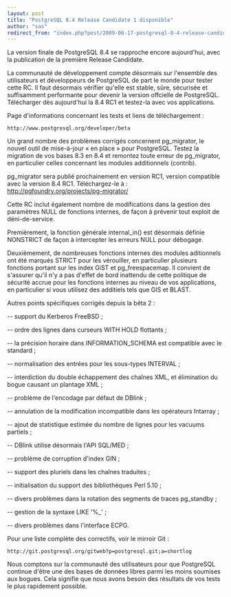 ```yaml
---
layout: post
title: "PostgreSQL 8.4 Release Candidate 1 disponible"
author: "sas"
redirect_from: "index.php?post/2009-06-17-postgresql-8-4-release-candidate-1-disponible "
---
```




La version finale de PostgreSQL 8.4 se rapproche encore aujourd'hui, avec la publication de la première Release Candidate. 



La communauté de développement compte désormais sur l'ensemble des utilisateurs et développeurs de PostgreSQL de part le monde pour tester cette RC. Il faut désormais vérifier qu'elle est stable, sûre, sécurisée et suffisamment performante pour devenir la version offcielle de PostgreSQL. Télécharger dès aujourd'hui la 8.4 RC1 et testez-la avec vos applications.



Page d'informations concernant les tests et liens de téléchargement :

    http://www.postgresql.org/developer/beta



Un grand nombre des problèmes corrigés concernent pg_migrator, le nouvel outil de mise-à-jour « en place » pour PostgreSQL. Testez la migration de vos bases 8.3 en 8.4 et remontez toute erreur de pg_migrator, en particulier celles concernant les modules additionnels (contrib).



pg_migrator sera publié prochainement en version RC1, version compatible avec la version 8.4 RC1. Téléchargez-le à : http://pgfoundry.org/projects/pg-migrator/



Cette RC inclut également nombre de modifications dans la gestion des paramètres NULL de fonctions internes, de façon à prévenir tout exploit de déni-de-service.

Premièrement, la fonction générale internal_in() est désormais définie NONSTRICT de façon à intercepter les erreurs NULL pour débogage.

Deuxièmement, de nombreuses fonctions internes des modules aditionnels ont été marqués STRICT pour les vérouiller, en particulier plusieurs fonctions portant sur les index GiST et pg_freespacemap. Il convient de s'assurer qu'il n'y a pas d'effet de bord inattendu de cette politique de sécurité accrue pour les fonctions internes au niveau de vos applications, en particulier si vous utilisez des additiels tels que GIS et BLAST.



Autres points spécifiques corrigés depuis la bêta 2 :



-- support du Kerberos FreeBSD ;

-- ordre des lignes dans curseurs WITH HOLD flottants ;

-- la précision horaire dans INFORMATION_SCHEMA est compatible avec le standard ;

-- normalisation des entrées pour les sous-types INTERVAL ;

-- interdiction du double échappement des chaînes XML, et élimination du bogue causant un plantage XML ;

-- problème de l'encodage par défaut de DBlink ;

-- annulation de la modification incompatible dans les opérateurs Intarray ;

-- ajout de statistique estimée du nombre de lignes pour les vacuums partiels ;

-- DBlink utilise désormais l'API SQL/MED ;

-- problème de corruption d'index GIN ;

-- support des pluriels dans les chaînes traduites ;

-- initialisation du support des bibliothèques Perl 5.10 ;

-- divers problèmes dans la rotation des segments de traces pg_standby ;

-- gestion de la syntaxe LIKE '%_' ;

-- divers problèmes dans l'interface ECPG.



Pour une liste complète des correctifs, voir le mirroir Git :

    http://git.postgresql.org/gitweb?p=postgresql.git;a=shortlog



Nous comptons sur la communauté des utilisateurs pour que PostgreSQL continue d'être une des bases de données libres parmi les moins soumises aux bogues. Cela signifie que nous avons besoin des résultats de vos tests le plus rapidement possible.